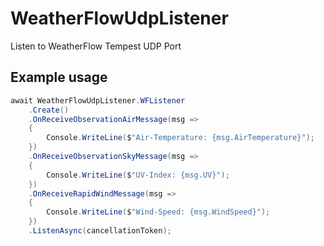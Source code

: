 # WeatherFlowUdpListener
Listen to WeatherFlow Tempest UDP Port

## Example usage

```c#
await WeatherFlowUdpListener.WFListener
    .Create()
    .OnReceiveObservationAirMessage(msg =>
    {
        Console.WriteLine($"Air-Temperature: {msg.AirTemperature}");
    })
    .OnReceiveObservationSkyMessage(msg =>
    {
        Console.WriteLine($"UV-Index: {msg.UV}");
    })
    .OnReceiveRapidWindMessage(msg =>
    {
        Console.WriteLine($"Wind-Speed: {msg.WindSpeed}");
    })
    .ListenAsync(cancellationToken);
```
